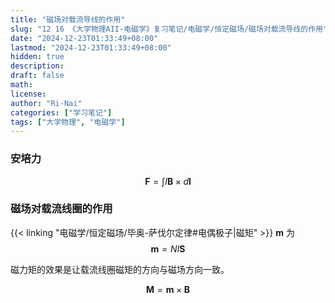 ```yaml
---
title: "磁场对载流导线的作用"
slug: "12 16 《大学物理AII-电磁学》复习笔记/电磁学/恒定磁场/磁场对载流导线的作用"
date: "2024-12-23T01:33:49+08:00"
lastmod: "2024-12-23T01:33:49+08:00"
hidden: true
description:
draft: false
math:
license:
author: "Ri-Nai"
categories: ["学习笔记"]
tags: ["大学物理", "电磁学"]
---
```

### 安培力
$$\boldsymbol{F} = \int I\boldsymbol{B} \times d\boldsymbol{l}$$

### 磁场对载流线圈的作用

{{< linking "电磁学/恒定磁场/毕奥-萨伐尔定律#电偶极子|磁矩" >}} $\boldsymbol{m}$ 为
$$\boldsymbol{m} = N I \boldsymbol{S}$$

磁力矩的效果是让载流线圈磁矩的方向与磁场方向一致。

$$\boldsymbol{M} = \boldsymbol{m} \times \boldsymbol{B}$$


